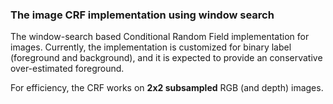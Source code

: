 ### The image CRF implementation using window search

The window-search based Conditional Random Field implementation for images. Currently, the implementation is customized for binary label (foreground and background), and it is expected to provide an conservative over-estimated foreground.

For efficiency, the CRF works on **2x2 subsampled** RGB (and depth) images. 